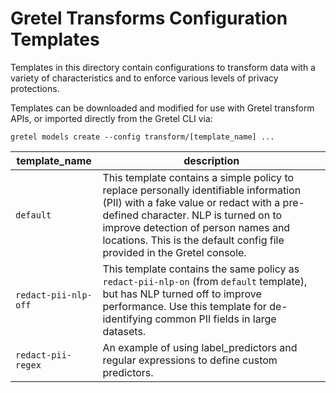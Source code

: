 # Gretel Transforms Configuration Templates

Templates in this directory contain configurations to transform data with a variety of characteristics and to enforce various levels of privacy protections.

Templates can be downloaded and modified for use with Gretel transform APIs, or imported directly from the Gretel CLI via:

`gretel models create --config transform/[template_name] ...`


 | template_name      | description |
 | ----------- |  ----------- |
 |`default`| This template contains a simple policy to replace personally identifiable information (PII) with a fake value or redact with a pre-defined character. NLP is turned on to improve detection of person names and locations. This is the default config file provided in the Gretel console.|
 |`redact-pii-nlp-off`| This template contains the same policy as `redact-pii-nlp-on` (from `default` template), but has NLP turned off to improve performance. Use this template for de-identifying common PII fields in large datasets.|
 |`redact-pii-regex`| An example of using label_predictors and regular expressions to define custom predictors.|